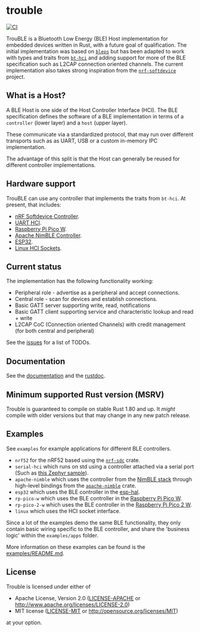 # trouble

[![CI](https://github.com/embassy-rs/trouble/actions/workflows/ci.yaml/badge.svg)](https://github.com/embassy-rs/trouble/actions/workflows/ci.yaml)

TrouBLE is a Bluetooth Low Energy (BLE) Host implementation for embedded devices written in Rust, with a future goal of qualification. The initial implementation was based on [`bleps`](https://github.com/bjoernQ/bleps) but has been adapted to work with types and traits from [`bt-hci`](https://github.com/embassy-rs/bt-hci) and adding support for more of the BLE specification such as L2CAP connection oriented channels.  The current implementation also takes strong inspiration from the [`nrf-softdevice`](https://github.com/embassy-rs/nrf-softdevice) project.

## What is a Host?

A BLE Host is one side of the Host Controller Interface (HCI). The BLE specification defines the software of a BLE implementation in terms of a `controller` (lower layer) and a `host` (upper layer).

These communicate via a standardized protocol, that may run over different transports such as as UART, USB or a custom in-memory IPC implementation.

The advantage of this split is that the Host can generally be reused for different controller implementations.

## Hardware support

TrouBLE can use any controller that implements the traits from `bt-hci`. At present, that includes:

* [nRF Softdevice Controller](https://github.com/alexmoon/nrf-sdc).
* [UART HCI](https://docs.zephyrproject.org/latest/samples/bluetooth/hci_uart/README.html).
* [Raspberry Pi Pico W](https://github.com/embassy-rs/embassy/tree/main/cyw43).
* [Apache NimBLE Controller](https://github.com/benbrittain/apache-nimble-sys).
* [ESP32](https://github.com/esp-rs/esp-hal).
* [Linux HCI Sockets](examples/linux).

## Current status

The implementation has the following functionality working:

* Peripheral role - advertise as a peripheral and accept connections.
* Central role - scan for devices and establish connections.
* Basic GATT server supporting write, read, notifications
* Basic GATT client supporting service and characteristic lookup and read + write
* L2CAP CoC (Connection oriented Channels) with credit management (for both central and peripheral)

See the [issues](https://github.com/embassy-rs/trouble/issues) for a list of TODOs.

## Documentation

See the [documentation](https://embassy.dev/trouble) and the [rustdoc](https://docs.embassy.dev/trouble-host/git/default/index.html).

## Minimum supported Rust version (MSRV)

Trouble is guaranteed to compile on stable Rust 1.80 and up. It *might*
compile with older versions but that may change in any new patch release.

## Examples

See `examples` for example applications for different BLE controllers.

* `nrf52` for the nRF52 based using the [`nrf-sdc`](https://github.com/alexmoon/nrf-sdc) crate.
* `serial-hci` which runs on std using a controller attached via a serial port (Such as [this Zephyr sample](https://developer.nordicsemi.com/nRF_Connect_SDK/doc/latest/zephyr/samples/bluetooth/hci_uart/README.html)).
* `apache-nimble` which uses the controller from the [NimBLE stack](https://github.com/apache/mynewt-nimble) through high-level bindings from the [`apache-nimble`](https://github.com/benbrittain/apache-nimble-sys) crate.
* `esp32` which uses the BLE controller in the [esp-hal](https://github.com/esp-rs/esp-hal).
* `rp-pico-w` which uses the BLE controller in the [Raspberry Pi Pico W](https://www.raspberrypi.com/documentation/microcontrollers/pico-series.html#raspberry-pi-pico-w).
* `rp-pico-2-w` which uses the BLE controller in the [Raspberry Pi Pico 2 W](https://www.raspberrypi.com/documentation/microcontrollers/pico-series.html#raspberry-pi-pico-2-w).
* `linux` which uses the HCI socket interface.

Since a lot of the examples demo the same BLE functionality, they only contain basic wiring specific to the BLE controller, and share the 'business logic' within the `examples/apps` folder.

More information on these examples can be found is the [examples/README.md](examples/README.md).

## License

Trouble is licensed under either of

* Apache License, Version 2.0 ([LICENSE-APACHE](LICENSE-APACHE) or <http://www.apache.org/licenses/LICENSE-2.0>)
* MIT license ([LICENSE-MIT](LICENSE-MIT) or <http://opensource.org/licenses/MIT>)

at your option.
